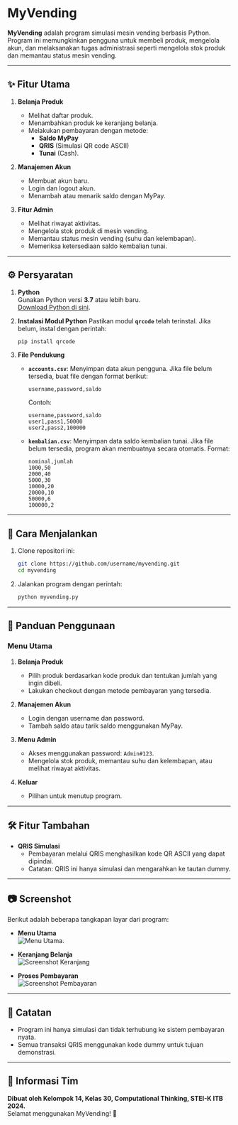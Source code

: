 # MyVending

**MyVending** adalah program simulasi mesin vending berbasis Python. Program ini memungkinkan pengguna untuk membeli produk, mengelola akun, dan melaksanakan tugas administrasi seperti mengelola stok produk dan memantau status mesin vending. 

---

## ✨ Fitur Utama
1. **Belanja Produk**
   - Melihat daftar produk.
   - Menambahkan produk ke keranjang belanja.
   - Melakukan pembayaran dengan metode:
     - **Saldo MyPay**
     - **QRIS** (Simulasi QR code ASCII)
     - **Tunai** (Cash).

2. **Manajemen Akun**
   - Membuat akun baru.
   - Login dan logout akun.
   - Menambah atau menarik saldo dengan MyPay.

3. **Fitur Admin**
   - Melihat riwayat aktivitas.
   - Mengelola stok produk di mesin vending.
   - Memantau status mesin vending (suhu dan kelembapan).
   - Memeriksa ketersediaan saldo kembalian tunai.

---

## ⚙️ Persyaratan
1. **Python**  
   Gunakan Python versi **3.7** atau lebih baru.  
   [Download Python di sini](https://www.python.org/downloads/).

2. **Instalasi Modul Python**
   Pastikan modul **`qrcode`** telah terinstal. Jika belum, instal dengan perintah:
   ```bash
   pip install qrcode
   ```

3. **File Pendukung**
   - **`accounts.csv`**: Menyimpan data akun pengguna. Jika file belum tersedia, buat file dengan format berikut:
     ```
     username,password,saldo
     ```
     Contoh:
     ```
     username,password,saldo
     user1,pass1,50000
     user2,pass2,100000
     ```
   - **`kembalian.csv`**: Menyimpan data saldo kembalian tunai. Jika file belum tersedia, program akan membuatnya secara otomatis. Format:
     ```
     nominal,jumlah
     1000,50
     2000,40
     5000,30
     10000,20
     20000,10
     50000,6
     100000,2
     ```

---

## 🚀 Cara Menjalankan
1. Clone repositori ini:
   ```bash
   git clone https://github.com/username/myvending.git
   cd myvending
   ```

2. Jalankan program dengan perintah:
   ```bash
   python myvending.py
   ```

---

## 📖 Panduan Penggunaan
### **Menu Utama**
1. **Belanja Produk**
   - Pilih produk berdasarkan kode produk dan tentukan jumlah yang ingin dibeli.
   - Lakukan checkout dengan metode pembayaran yang tersedia.

2. **Manajemen Akun**
   - Login dengan username dan password.
   - Tambah saldo atau tarik saldo menggunakan MyPay.

3. **Menu Admin**
   - Akses menggunakan password: `Admin#123`.
   - Mengelola stok produk, memantau suhu dan kelembapan, atau melihat riwayat aktivitas.

4. **Keluar**
   - Pilihan untuk menutup program.

---

## 🛠️ Fitur Tambahan
- **QRIS Simulasi**
  - Pembayaran melalui QRIS menghasilkan kode QR ASCII yang dapat dipindai.
  - Catatan: QRIS ini hanya simulasi dan mengarahkan ke tautan dummy.

---

## 📷 Screenshot
Berikut adalah beberapa tangkapan layar dari program:
- **Menu Utama**  
  ![Menu Utama](https://i.imgur.com/r8kpwJr.png).

- **Keranjang Belanja**  
  ![Screenshot Keranjang](https://via.placeholder.com/600x300.png?text=Screenshot+Keranjang)

- **Proses Pembayaran**  
  ![Screenshot Pembayaran](https://via.placeholder.com/600x300.png?text=Screenshot+Pembayaran)

---

## 📝 Catatan
- Program ini hanya simulasi dan tidak terhubung ke sistem pembayaran nyata.
- Semua transaksi QRIS menggunakan kode dummy untuk tujuan demonstrasi.

---

## 📍 Informasi Tim
**Dibuat oleh Kelompok 14, Kelas 30, Computational Thinking, STEI-K ITB 2024.**  
Selamat menggunakan MyVending! 🎉  
